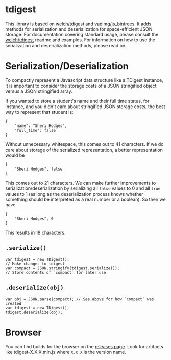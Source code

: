 # tdigest

This library is based on [welch/tdigest](https://github.com/welch/tdigest) and [vadimg/js_bintrees](https://github.com/vadimg/js_bintrees). It adds methods for serialization and deserialization for space-efficient JSON storage. For documentation covering standard usage, please consult the [welch/tdigest](https://github.com/welch/tdigest) readme and examples. For information on how to use the serialization and deserialization methods, please read on.

# Serialization/Deserialization

To compactly represent a Javascript data structure like a TDigest instance, it is important to consider the storage costs of a JSON stringified object versus a JSON stringified array.

If you wanted to store a student's name and their full time status, for instance, and you didn't care about stringified JSON storage costs, the best way to represent that student is:

```
{
    "name": "Sheri Hodges",
    "full_time": false
}
```

Without unnecessary whitespace, this comes out to 41 characters. If we do care about storage of the serialized representation, a better representation would be

```
[
    "Sheri Hodges", false
]
```

This comes out to 21 characters. We can make further improvements to serialization/deserialization by serializing all `false` values to 0 and all `true` values to 1 (as long as the deserialization process knows whether something should be interpreted as a real number or a boolean). So then we have

```
[
    "Sheri Hodges", 0
]
```

This results in 18 characters.

## `.serialize()`

```
var tdigest = new TDigest();
// Make changes to tdigest
var compact = JSON.stringify(tdigest.serialize());
// Store contents of `compact` for later use
```

## `.deserialize(obj)`

```
var obj = JSON.parse(compact); // See above for how `compact` was created
var tdigest = new TDigest();
tdigest.deserialize(obj);
```

# Browser

You can find builds for the browser on the [releases page](https://github.com/kyleburnett/tdigest/releases). Look for artifacts like tdigest-X.X.X.min.js where `X.X.X` is the version name.
